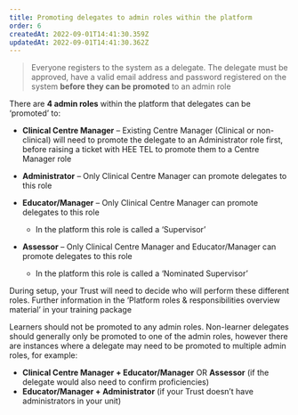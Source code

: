 ```yaml
---
title: Promoting delegates to admin roles within the platform
order: 6
createdAt: 2022-09-01T14:41:30.359Z
updatedAt: 2022-09-01T14:41:30.362Z
---
```

> Everyone registers to the system as a delegate. The delegate must be approved, have a valid email address and password registered on the system **before they can be promoted** to an admin role 

There are **4 admin roles** within the platform that delegates can be ‘promoted’ to:

* **Clinical Centre Manager** – Existing Centre Manager (Clinical or non-clinical) will need to promote the delegate to an Administrator role first, before raising a ticket with HEE TEL to promote them to a Centre Manager role 
* **Administrator** – Only Clinical Centre Manager can promote delegates to this role
* **Educator/Manager** – Only Clinical Centre Manager can promote delegates to this role

  * In the platform this role is called a ‘Supervisor’ 
* **Assessor** – Only Clinical Centre Manager and Educator/Manager can promote delegates to this role

  * In the platform this role is called a ‘Nominated Supervisor’ 

During setup, your Trust will need to decide who will perform these different roles. Further information in the ’Platform roles & responsibilities overview material’ in your training package

Learners should not be promoted to any admin roles. Non-learner delegates should generally only be promoted to one of the admin roles, however there are instances where a delegate may need to be promoted to multiple admin roles, for example:

* **Clinical Centre Manager + Educator/Manager** OR **Assessor** (if the delegate would also need to confirm proficiencies)
* **Educator/Manager + Administrator** (if your Trust doesn’t have administrators in your unit)